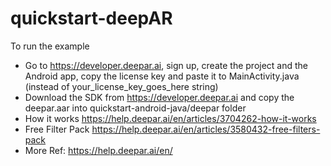 # quickstart-deepAR

To run the example
* Go to https://developer.deepar.ai, sign up, create the project and the Android app, copy the license key and paste it to MainActivity.java (instead of your_license_key_goes_here string)
* Download the SDK from https://developer.deepar.ai and copy the deepar.aar into quickstart-android-java/deepar folder
* How it works https://help.deepar.ai/en/articles/3704262-how-it-works
* Free Filter Pack https://help.deepar.ai/en/articles/3580432-free-filters-pack
* More Ref: https://help.deepar.ai/en/
